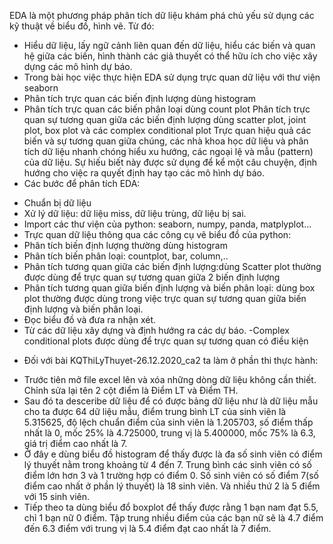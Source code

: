 EDA là một phương pháp phân tích dữ liệu khám phá chủ yếu sử dụng các kỹ thuật về biểu đồ, hình vẽ. Từ đó:
- Hiểu dữ liệu, lấy ngữ cảnh liên quan đến dữ liệu, hiểu các biến và quan hệ giữa các biến, hình thành các giả thuyết có thể hữu ích cho việc xây dựng các mô hình dự báo.
- Trong bài học việc thực hiện EDA sử dụng trực quan dữ liệu với thư viện seaborn
- Phân tích trực quan các biến định lượng dùng histogram
- Phân tích trực quan các biến phân loại dùng count plot
Phân tích trực quan sự tương quan giữa các biến định lượng dùng scatter plot, joint plot, box plot và các complex conditional plot Trực quan hiệu quả các biến và sự tương quan giữa chúng, các nhà khoa học dữ liệu và phân tích dữ liệu nhanh chóng hiểu xu hướng, các ngoại lệ và mẫu (pattern) của dữ liệu. Sự hiếu biết này được sử dụng để kể một câu chuyện, định hướng cho việc ra quyết định hay tạo các mô hình dự báo.
- Các bước để phân tích EDA:
+ Chuẩn bị dữ liệu
+ Xử lý dữ liệu: dữ liệu miss, dữ liệu trùng, dữ liệu bị sai.
+ Import các thư viện của python: seaborn, numpy, panda, matplyplot...
+ Trực quan dữ liệu thông qua các công cụ vẽ biểu đồ của python:
+ Phân tích biến định lượng thường dùng histogram
+ Phân tích biến phân loại: countplot, bar, column,..
+ Phân tích tương quan giữa các biến định lượng:dùng Scatter plot thường được dùng để trực quan sự tương quan giữa 2 biến định lượng
+ Phân tích tương quan giữa biến định lượng và biến phân loại: dùng box plot thường được dùng trong việc trực quan sự tương quan giữa biến định lượng và biến phân loại. 
+ Đọc biểu đồ và đưa ra nhận xét.
+ Từ các dữ liệu xây dựng và định hướng ra các dự báo.
-Complex conditional plots được dùng để trực quan sự tương quan có điều kiện

- Đối với bài KQThiLyThuyet-26.12.2020_ca2 ta làm ở phần thi  thực hành:
+ Trước tiên mở file excel lên và xóa những dòng dữ liệu không cần thiết. Chỉnh sửa lại tên 2 cột điểm là Điểm LT và Điểm TH.
+ Sau đó ta desceribe dữ liệu để có được bảng dữ liệu như là dữ liệu mẫu cho ta được 64 dữ liệu mẫu, điểm trung bình LT của sinh viên là 5.315625, độ lệch chuẩn điểm của sinh viên là 1.205703, số điểm thấp nhất là 0, mốc 25% là 4.725000, trung vị là 5.400000, mốc 75% là 6.3, giá trị điểm cao nhất là 7.
+ Ở đây e dùng biểu đồ histogram để thấy được là đa số sinh viên có điểm lý thuyết nằm trong khoảng từ 4 đến 7. Trung bình các sinh viên có số điểm lớn hơn 3 và 1 trường hợp có điểm 0. Số sinh viên có số điểm 7(số điểm cao nhất ở phần lý thuyết) là 18 sinh viên. Và nhiều thứ 2 là 5 điểm với 15 sinh viên.
+ Tiếp theo ta dùng biểu đổ boxplot để thấy được rằng 1 bạn nam đạt 5.5, chỉ 1 bạn nữ 0 điểm. Tập trung nhiều điểm của các bạn nữ sẽ là 4.7 điểm đến 6.3 điểm với trung vị là 5.4 điểm đạt cao nhất là 7 điểm.



